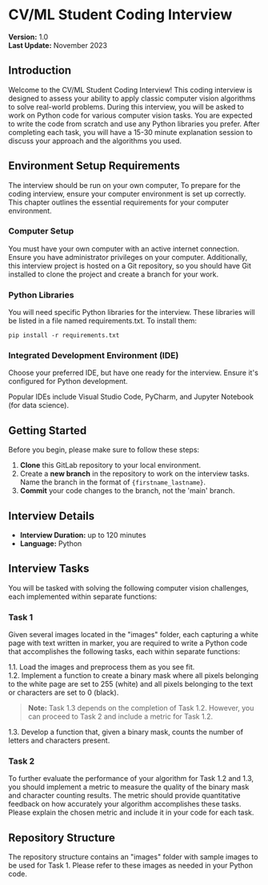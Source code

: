 # CV/ML Student Coding Interview
**Version:** 1.0  
**Last Update:** November 2023

## Introduction
Welcome to the CV/ML Student Coding Interview! This coding interview is designed to assess your ability to apply classic computer vision algorithms to solve real-world problems. During this interview, you will be asked to work on Python code for various computer vision tasks. You are expected to write the code from scratch and use any Python libraries you prefer. After completing each task, you will have a 15-30 minute explanation session to discuss your approach and the algorithms you used.

## Environment Setup Requirements
The interview should be run on your own computer, To prepare for the coding interview, ensure your computer environment is set up correctly. This chapter outlines the essential requirements for your computer environment.
### Computer Setup
You must have your own computer with an active internet connection. Ensure you have administrator privileges on your computer. Additionally, this interview project is hosted on a Git repository, so you should have Git installed to clone the project and create a branch for your work.

### Python Libraries
You will need specific Python libraries for the interview. These libraries will be listed in a file named requirements.txt. To install them:
```shell
pip install -r requirements.txt
```
### Integrated Development Environment (IDE)
Choose your preferred IDE, but have one ready for the interview. Ensure it's configured for Python development.

Popular IDEs include Visual Studio Code, PyCharm, and Jupyter Notebook (for data science).

## Getting Started
Before you begin, please make sure to follow these steps:

1. **Clone** this GitLab repository to your local environment.
2. Create a **new branch** in the repository to work on the interview tasks. Name the branch in the format of `{firstname_lastname}`.
3. **Commit** your code changes to the branch, not the 'main' branch.

## Interview Details
- **Interview Duration:** up to 120 minutes
- **Language:** Python

## Interview Tasks
You will be tasked with solving the following computer vision challenges, each implemented within separate functions:

### Task 1
Given several images located in the "images" folder, each capturing a white page with text written in marker, you are required to write a Python code that accomplishes the following tasks, each within separate functions:

1.1. Load the images and preprocess them as you see fit.  
1.2. Implement a function to create a binary mask where all pixels belonging to the white page are set to 255 (white) and all pixels belonging to the text or characters are set to 0 (black).  

> **Note:** Task 1.3 depends on the completion of Task 1.2. However, you can proceed to Task 2 and include a metric for Task 1.2.

1.3. Develop a function that, given a binary mask, counts the number of letters and characters present.

### Task 2
To further evaluate the performance of your algorithm for Task 1.2 and 1.3, you should implement a metric to measure the quality of the binary mask and character counting results. The metric should provide quantitative feedback on how accurately your algorithm accomplishes these tasks. Please explain the chosen metric and include it in your code for each task.

## Repository Structure
The repository structure contains an "images" folder with sample images to be used for Task 1. Please refer to these images as needed in your Python code.



